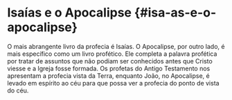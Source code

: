 # Isaías e o Apocalipse {#isa-as-e-o-apocalipse}

O mais abrangente livro da profecia é Isaías. O Apocalipse, por outro lado, é mais específico como um livro profético. Ele completa a palavra profética por tratar de assuntos que não podiam ser conhecidos antes que Cristo viesse e a Igreja fosse formada. Os profetas do Antigo Testamento nos apresentam a profecia vista da Terra, enquanto João, no Apocalipse, é levado em espírito ao céu para que possa ver a profecia do ponto de vista do céu.